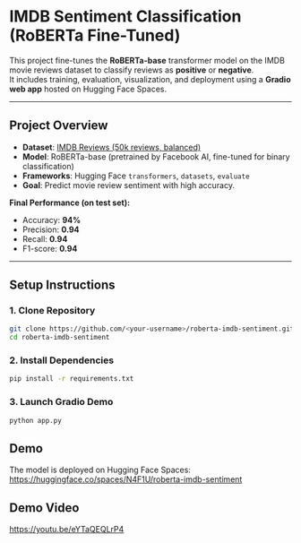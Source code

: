 # IMDB Sentiment Classification (RoBERTa Fine-Tuned)

This project fine-tunes the **RoBERTa-base** transformer model on the IMDB movie reviews dataset to classify reviews as **positive** or **negative**.  
It includes training, evaluation, visualization, and deployment using a **Gradio web app** hosted on Hugging Face Spaces.

---

## Project Overview
- **Dataset**: [IMDB Reviews (50k reviews, balanced)](https://huggingface.co/datasets/imdb)  
- **Model**: RoBERTa-base (pretrained by Facebook AI, fine-tuned for binary classification)  
- **Frameworks**: Hugging Face `transformers`, `datasets`, `evaluate`  
- **Goal**: Predict movie review sentiment with high accuracy.  

**Final Performance (on test set):**
- Accuracy: **94%**
- Precision: **0.94**
- Recall: **0.94**
- F1-score: **0.94**

---

## Setup Instructions

### 1. Clone Repository
```bash
git clone https://github.com/<your-username>/roberta-imdb-sentiment.git
cd roberta-imdb-sentiment
```

### 2. Install Dependencies
```bash
pip install -r requirements.txt
```

### 3. Launch Gradio Demo
```bash
python app.py
```

## Demo
The model is deployed on Hugging Face Spaces: 
https://huggingface.co/spaces/N4F1U/roberta-imdb-sentiment

## Demo Video
https://youtu.be/eYTaQEQLrP4
